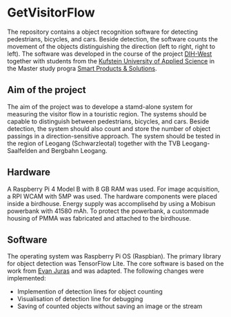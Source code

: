 # GetVisitorFlow
The repository contains a object recognition software for detecting pedestrians, bicycles, and cars. Beside detection, the software counts the movement of the objects distinguishing the direction (left to right, right to left). The software was developed in the course of the project [DIH-West](https://dih-west.at/) together with students from the [Kufstein University of Applied Science](https://www.fh-kufstein.ac.at/) in the Master study progra [Smart Products & Solutions](https://www.fh-kufstein.ac.at/studieren/master/smart-products-solutions-bb).
## Aim of the project
The aim of the project was to develope a stamd-alone system for measuring the visitor flow in a touristic region. The systems should be capable to distinguish between pedestrians, bicycles, and cars. Beside detection, the system should also count and store the number of object passings in a direction-sensitive approach. The system should be tested in the region of Leogang (Schwarzleotal) together with the TVB Leogang-Saalfelden and Bergbahn Leogang.
## Hardware
A Raspberry Pi 4 Model B with 8 GB RAM was used. For image acquisition, a RPI WCAM with 5MP was used. The hardware components were placed inside a birdhouse. Energy supply was accomplisehd by using a Mobisun powerbank with 41580 mAh. To protect the powerbank, a custommade housing of PMMA was fabricated and attached to the birdhouse.
## Software
The operating system was Raspberry Pi OS (Raspbian). The primary library for object detection was TensorFlow Lite. The core software is based on the work from [Evan Juras](https://github.com/EdjeElectronics/TensorFlow-Object-Detection-on-the-Raspberry-Pi/tree/master) and was adapted. The following changes were implemented:
- Implemention of detection lines for object counting
- Visualisation of detection line for debugging
- Saving of counted objects without saving an image or the stream
